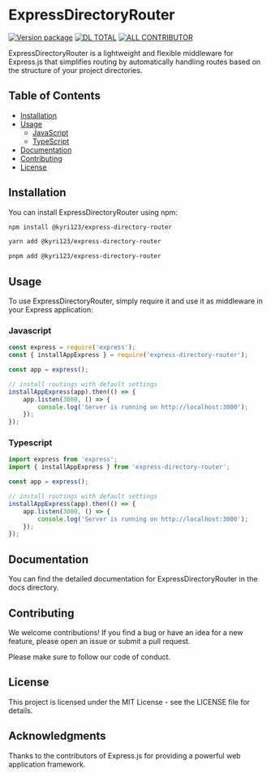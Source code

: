 # ExpressDirectoryRouter

[![Version package](https://badgen.net/npm/v/@kyri123/express-app-router)](https://npmjs.com/@kyri123/express-app-router) [![DL TOTAL](https://badgen.net/npm/dt/@kyri123/express-app-router)](https://npmjs.com/package/@kyri123/express-app-router) <!--[![LATEST RELEASE](https://badgen.net/github/release/Kyri123/ExpressDirectoryRouter)](https://npmjs.com/package/embedgenerator)--> [![ALL CONTRIBUTOR](https://badgen.net/github/contributors/Kyri123/ExpressDirectoryRouter)](https://npmjs.com/package/embedgenerator)

ExpressDirectoryRouter is a lightweight and flexible middleware for Express.js that simplifies routing by automatically handling routes based on the structure of your project directories.

## Table of Contents

-   [Installation](#installation)
-   [Usage](#usage)
    -   [JavaScript](#javascript)
    -   [TypeScript](#typescript)
-   [Documentation](https://github.com/Kyri123/ExpressDirectoryRouter/tree/docs/doc)
-   [Contributing](#contributing)
-   [License](#license)

## Installation

You can install ExpressDirectoryRouter using npm:

```bash
npm install @kyri123/express-directory-router

yarn add @kyri123/express-directory-router

pnpm add @kyri123/express-directory-router
```

## Usage

To use ExpressDirectoryRouter, simply require it and use it as middleware in your Express application:

### Javascript

```js
const express = require('express');
const { installAppExpress } = require('express-directory-router');

const app = express();

// install routings with default settings
installAppExpress(app).then(() => {
	app.listen(3000, () => {
		console.log('Server is running on http://localhost:3000');
	});
});
```

### Typescript

```js
import express from 'express';
import { installAppExpress } from 'express-directory-router';

const app = express();

// install routings with default settings
installAppExpress(app).then(() => {
	app.listen(3000, () => {
		console.log('Server is running on http://localhost:3000');
	});
});
```

## Documentation

You can find the detailed documentation for ExpressDirectoryRouter in the docs directory.

## Contributing

We welcome contributions! If you find a bug or have an idea for a new feature, please open an issue or submit a pull request.

Please make sure to follow our code of conduct.

## License

This project is licensed under the MIT License - see the LICENSE file for details.

## Acknowledgments

Thanks to the contributors of Express.js for providing a powerful web application framework.
